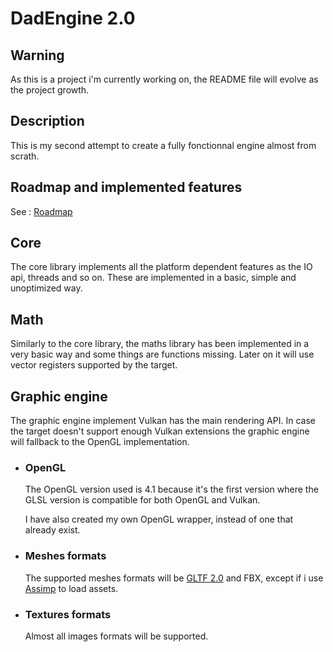 # DadEngine 2.0

## Warning
As this is a project i'm currently working on, the README file will evolve as the project growth.

## Description
This is my second attempt to create a fully fonctionnal engine almost from scrath.

## Roadmap and implemented features
See : [Roadmap](https://github.com/ladevieq/DadEngine_2.0/blob/master/DadEngine_2.0/Roadmap_Tasks/checklist.tasks)

## Core
The core library implements all the platform dependent features as the IO api, threads and so on. These are implemented in a basic, simple and unoptimized way.

## Math
Similarly to the core library, the maths library has been implemented in a very basic way and some things are functions missing. Later on it will use vector registers supported by the target.

## Graphic engine
The graphic engine implement Vulkan has the main rendering API. In case the target doesn't support enough Vulkan extensions the graphic engine will fallback to the OpenGL implementation.


* ### OpenGL
    The OpenGL version used is 4.1 because it's the first version where the GLSL version is compatible for both OpenGL and Vulkan.

    I have also created my own OpenGL wrapper, instead of one that already exist.

* ### Meshes formats
    The supported meshes formats will be [GLTF 2.0](https://github.com/KhronosGroup/glTF) and FBX, except if i use [Assimp](http://assimp.sourceforge.net/) to load assets.

* ### Textures formats
    Almost all images formats will be supported.